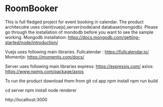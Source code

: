 # RoomBooker 
This is full fledged project for event booking in calendar.
The product architecutre uses client(vuejs),server(node)and database(mongodb).
Please go through the installation of mondodb before you want to see the sample working.
Mongodb installation:
https://docs.mongodb.com/getting-started/node/introduction/

Vuejs uses following main libraries. 
Fullcalendar : https://fullcalendar.io/
Momentjs: https://momentjs.com/docs/

Server uses following main libraries
express: https://expressjs.com/
axios: https://www.npmjs.com/package/axios

To run the product download them from git
cd app
npm install 
npm run build 

cd server 
npm install 
node renderer

http://localhost:3000

